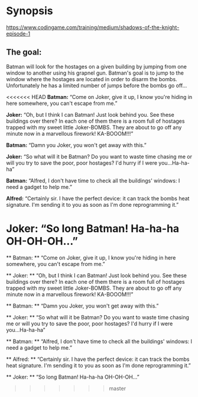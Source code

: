# Synopsis

https://www.codingame.com/training/medium/shadows-of-the-knight-episode-1

## The goal: 
Batman will look for the hostages on a given building by jumping from one window to another using his grapnel gun. Batman's goal is to jump to the window where the hostages are located in order to disarm the bombs. Unfortunately he has a limited number of jumps before the bombs go off...

<<<<<<< HEAD
**Batman:** “Come on Joker, give it up, I know you're hiding in here somewhere, you can't escape from me.”

**Joker:** “Oh, but I think I can Batman! Just look behind you. See these buildings over there? In each one of them there is a room full of hostages trapped with my sweet little Joker-BOMBS. They are about to go off any minute now in a marvellous firework! KA-BOOOM!!!”

**Batman:** “Damn you Joker, you won't get away with this.”

**Joker:** “So what will it be Batman? Do you want to waste time chasing me or will you try to save the poor, poor hostages? I'd hurry if I were you...Ha-ha-ha”

**Batman:** “Alfred, I don't have time to check all the buildings' windows: I need a gadget to help me.”

**Alfred:** “Certainly sir. I have the perfect device: it can track the bombs heat signature. I'm sending it to you as soon as I'm done reprogramming it.”

**Joker:** “So long Batman! Ha-ha-ha OH-OH-OH...”
=======
** Batman: ** “Come on Joker, give it up, I know you're hiding in here somewhere, you can't escape from me.”

** Joker: ** “Oh, but I think I can Batman! Just look behind you. See these buildings over there? In each one of them there is a room full of hostages trapped with my sweet little Joker-BOMBS. They are about to go off any minute now in a marvellous firework! KA-BOOOM!!!”

** Batman: ** “Damn you Joker, you won't get away with this.”

** Joker: ** “So what will it be Batman? Do you want to waste time chasing me or will you try to save the poor, poor hostages? I'd hurry if I were you...Ha-ha-ha”

** Batman: ** “Alfred, I don't have time to check all the buildings' windows: I need a gadget to help me.”

** Alfred: ** “Certainly sir. I have the perfect device: it can track the bombs heat signature. I'm sending it to you as soon as I'm done reprogramming it.”

** Joker: ** “So long Batman! Ha-ha-ha OH-OH-OH...”
>>>>>>> master
